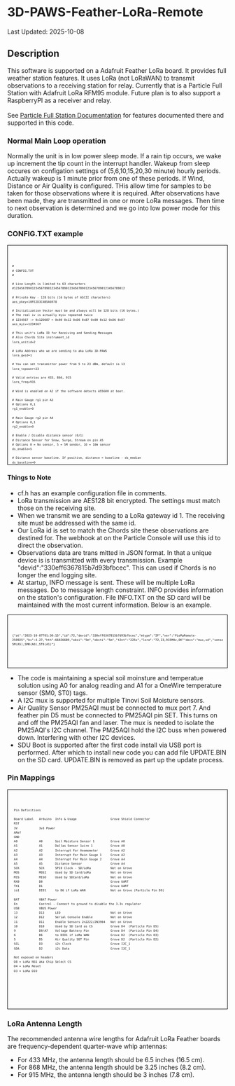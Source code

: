 # 3D-PAWS-Feather-LoRa-Remote

Last Updated: 2025-10-08

## Description

This software is supported on a Adafruit Feather LoRa board. It provides full weather station features. It uses LoRa (not LoRaWAN) to transmit observations to a receiving station for relay. Currently that is a Particle Full Station with Adafruit LoRa RFM95 module. Future plan is to also support a RaspberryPI as a receiver and relay. \
 \
See [Particle Full Station Documentation](https://github.com/3d-paws/3D-PAWS-Particle-FullStation/blob/master/README.md) for features documented there and supported in this code.

### Normal Main Loop operation
Normally the unit is in low power sleep mode. If a rain tip occurs, we wake up increment the tip count in the interrupt handler. Wakeup from sleep occures on configation settings of (5,6,10,15,20,30 minute) hourly periods. Actually wakeup is 1 minute prior from one of these periods. If Wind, Distance or Air Quality is configured. THis allow time for samples to be taken for those observations where it is required. After observations have been made, they are transmitted in one or more LoRa messages. Then time to next observation is determined and we go into low power mode for this duration.

### CONFIG.TXT example
<div style="overflow:auto; white-space:pre; font-family: monospace; font-size: 8px; line-height: 1.5; height: 480px; border: 1px solid black; padding: 10px;">

```
#
# CONFIG.TXT
#

# Line Length is limited to 63 characters
#12345678901234567890123456789012345678901234567890123456789012

# Private Key - 128 bits (16 bytes of ASCII characters)
aes_pkey=10FE2D3C4B5A6978

# Initialization Vector must be and always will be 128 bits (16 bytes.)
# The real iv is actually myiv repeated twice
# 1234567 -> 0x12D687 = 0x00 0x12 0xD6 0x87 0x00 0x12 0xD6 0x87
aes_myiv=1234567

# This unit's LoRa ID for Receiving and Sending Messages
# Also Chords Site instrument_id
lora_unitid=2

# LoRa Address who we are sending to aka LoRa 3D-PAWS
lora_gwid=1

# You can set transmitter power from 5 to 23 dBm, default is 13
lora_txpower=23

# Valid entries are 433, 866, 915
lora_freq=915

# Wind is enabled on A2 if the software detects AS5600 at boot.

# Rain Gauge rg1 pin A3
# Options 0,1
rg1_enable=0

# Rain Gauge rg2 pin A4
# Options 0,1
rg2_enable=0

# Enable / Disable distance sensor (0/1)
# Distance Sensor for Snow, Surge, Stream on pin A5
# Options 0 = No sensor, 5 = 5M sendor, 10 = 10m sensor
ds_enable=5

# Distance sensor baseline. If positive, distance = baseline - ds_median
ds_baseline=0

# Valid Observation Period in minutes (5,6,10,15,20,30)
# 15 minute observation period is the default
obs_period=15
```

</div>

#### Things to Note
- cf.h has an example configuration file in comments.
- LoRa transmission are AES128 bit encrypted. The settings must match those on the receiving site.
- When we transmit we are sending to a LoRa gateway id 1. The receiving site must be addressed with the same id.
- Our LoRa id is set to match the Chords site these observations are destined for. The webhook at on the Particle Console will use this id to direct the observation.
- Observations data are trans mitted in JSON format. In that a unique device is is transmitted with every transmission. Example "devid":"330eff6367815b7d93bfbcec". This can used if Chords is no longer the end logging site.
- At startup, INFO message is sent. These will be multiple LoRa messages. Do to message length constraint. INFO provides information on the station's configuration. File INFO.TXT on the SD card will be maintained with the most current information. Below is an example.

<div style="overflow:auto; white-space:pre; font-family: monospace; font-size: 8px; line-height: 1.5; height: 100px; border: 1px solid black; padding: 10px;">

```
{"at":"2025-10-07T01:30:15","id":72,"devid":"330eff6367815b7d93bfbcec","mtype":"IF","ver":"FLoRaRemote-250925","bv":4.27,"hth":66026689,"obsi":"5m","obsti":"5m","t2nt":"225s","lora":"72,23,915MHz,OK""devs":"mux,sd","sensors":"PM25AQ(D5),RG1(A3),DIST 5M(A5),SM0(A0),ST0(A1)"}
```

</div>

- The code is maintaining a special soil moinsture and temperatue solution using A0 for analog reading and A1 for a OneWire temperature sensor (SM0, ST0) tags.
- A I2C mux is supported for multiple Tinovi Soil Moisture sensors.
- Air Quality Sensor PM25AQI must be connected to mux port 7. And feather pin D5 must be connected to PM25AQI pin SET. This turns on and off the PM25AQI fan and laser. The mux is needed to isolate the PM25AQI's I2C channel. The PM25AQI hold the I2C buss when powered down. Interfering with other I2C devices.
- SDU Boot is supported after the first code install via USB port is performed. After which to install new code you can add file UPDATE.BIN on the SD card. UPDATE.BIN is removed as part up the update process.
### Pin Mappings

<div style="overflow:auto; white-space:pre; font-family: monospace; font-size: 8px; line-height: 1.5; height: 480px; border: 1px solid black; padding: 10px;">

```
 Pin Definitions

 Board Label   Arduino  Info & Usage                   Grove Shield Connector   
 RST
 3V            3v3 Power
 ARef
 GND
 A0            A0       Soil Moisture Sensor 1         Grove A0
 A1            A1       Dallas Sensor 1wire 1          Grove A0
 A2            A2       Interrupt For Anemometer       Grove A2
 A3            A3       Interrupt For Rain Gauge 1     Grove A2
 A4            A4       Interrupt For Rain Gauge 2     Grove A4
 A5            A5       Distance Sensor                Grove A4
 SCK           SCK      SPI0 Clock - SD/LoRa           Not on Grove
 MOS           MOSI     Used by SD Card/LoRa           Not on Grove
 MIS           MISO     Used by SDCard/LoRa            Not on Grove
 RX0           D0                                      Grove UART
 TX1           D1                                      Grove UART 
 io1           DIO1     to D6 if LoRa WAN              Not on Grove (Particle Pin D9)
   
 BAT           VBAT Power
 En            Control - Connect to ground to disable the 3.3v regulator
 USB           VBUS Power
 13            D13      LED                            Not on Grove 
 12            D12      Serial Console Enable          Not on Grove
 11            D11      Enable Sensors 2n2222/2N3904   Not on Grove
 10            D10      Used by SD Card as CS          Grove D4  (Particle Pin D5)
 9             D9/A7    Voltage Battery Pin            Grove D4  (Particle Pin D4)
 6             D6       to DIO1 if LoRa WAN            Grove D2  (Particle Pin D3)
 5             D5       Air Quality SET Pin            Grove D2  (Particle Pin D2)
 SCL           D3       i2c Clock                      Grove I2C_1
 SDA           D2       i2c Data                       Grove I2C_1
  
 Not exposed on headers
 D8 = LoRa NSS aka Chip Select CS
 D4 = LoRa Reset
 D3 = LoRa DIO
```

</div>

### LoRa Antenna Length
The recommended antenna wire lengths for Adafruit LoRa Feather boards are frequency-dependent quarter-wave whip antennas:
- For 433 MHz, the antenna length should be 6.5 inches (16.5 cm).
- For 868 MHz, the antenna length should be 3.25 inches (8.2 cm).
- For 915 MHz, the antenna length should be 3 inches (7.8 cm).